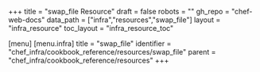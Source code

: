 +++
title = "swap_file Resource"
draft = false
robots = ""
gh_repo = "chef-web-docs"
data_path = ["infra","resources","swap_file"]
layout = "infra_resource"
toc_layout = "infra_resource_toc"

[menu]
  [menu.infra]
    title = "swap_file"
    identifier = "chef_infra/cookbook_reference/resources/swap_file"
    parent = "chef_infra/cookbook_reference/resources"
+++

<!-- The contents of this page are automatically generated from the swap_file.yaml file in the data directory. -->
<!-- To suggest a change, edit the https://github.com/chef/chef/blob/main/lib/chef/resource/swap_file.rb file
      and submit a pull request to the https://github.com/chef/chef repository. -->
